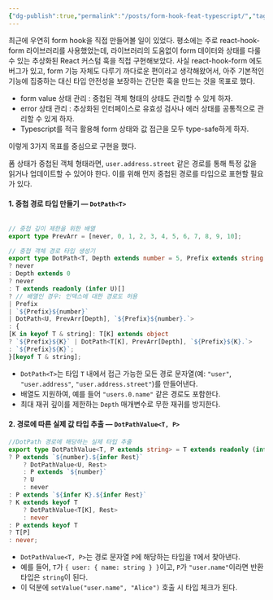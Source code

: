 ```yaml
---
{"dg-publish":true,"permalink":"/posts/form-hook-feat-typescript/","tags":["React","type-safe"],"created":"2025-05-25","updated":"2025-05-25T20:59:00"}
---
```


최근에 우연히 form hook을 직접 만들어볼 일이 있었다. 평소에는 주로 react-hook-form 라이브러리를 사용했었는데, 라이브러리의 도움없이 form 데이터와 상태를 다룰 수 있는 추상화된 React 커스텀 훅을 직접 구현해보았다. 사실 react-hook-form 에도 버그가 있고, form 기능 자체도 다루기 까다로운 편이라고 생각해왔어서, 아주 기본적인 기능에 집중하는 대신 타입 안전성을 보장하는 간단한 훅을 만드는 것을 목표로 했다.

- form value 상태 관리 : 중첩된 객체 형태의 상태도 관리할 수 있게 하자.
- error 상태 관리 : 추상화된 인터페이스로 유효성 검사나 에러 상태를 공통적으로 관리할 수 있게 하자.
- Typescript를 적극 활용해 form 상태와 값 접근을 모두 type-safe하게 하자.

이렇게 3가지 목표를 중심으로 구현을 했다.

폼 상태가 중첩된 객체 형태라면, `user.address.street` 같은 경로를 통해 특정 값을 읽거나 업데이트할 수 있어야 한다. 이를 위해 먼저 중첩된 경로를 타입으로 표현할 필요가 있다.

#### 1. 중첩 경로 타입 만들기 — `DotPath<T>`

```ts

// 중첩 깊이 제한을 위한 배열
export type PrevArr = [never, 0, 1, 2, 3, 4, 5, 6, 7, 8, 9, 10];

// 중첩 객체 경로 타입 생성기
export type DotPath<T, Depth extends number = 5, Prefix extends string = ""> = [Depth] extends [never]
? never
: Depth extends 0
? never
: T extends readonly (infer U)[]
? // 배열인 경우: 인덱스에 대한 경로도 허용
| Prefix
| `${Prefix}${number}`
| DotPath<U, PrevArr[Depth], `${Prefix}${number}.`>
: {
[K in keyof T & string]: T[K] extends object
? `${Prefix}${K}` | DotPath<T[K], PrevArr[Depth], `${Prefix}${K}.`>
: `${Prefix}${K}`;
}[keyof T & string];

```

- `DotPath<T>`는 타입 `T` 내에서 접근 가능한 모든 경로 문자열(예: `"user"`, `"user.address"`, `"user.address.street"`)를 만들어낸다.
- 배열도 지원하여, 예를 들어 `"users.0.name"` 같은 경로도 포함한다.
- 최대 재귀 깊이를 제한하는 `Depth` 매개변수로 무한 재귀를 방지한다.

#### 2. 경로에 따른 실제 값 타입 추출 — `DotPathValue<T, P>`

```ts
//DotPath 경로에 해당하는 실제 타입 추출
export type DotPathValue<T, P extends string> = T extends readonly (infer U)[]
? P extends `${number}.${infer Rest}`
	? DotPathValue<U, Rest>
	: P extends `${number}`
	? U
	: never
: P extends `${infer K}.${infer Rest}`
? K extends keyof T
	? DotPathValue<T[K], Rest>
	: never
: P extends keyof T
? T[P]
: never;
```

- `DotPathValue<T, P>`는 경로 문자열 `P`에 해당하는 타입을 `T`에서 찾아낸다.
- 예를 들어, `T`가 `{ user: { name: string } }`이고, `P`가 `"user.name"`이라면 반환 타입은 `string`이 된다.
- 이 덕분에 `setValue("user.name", "Alice")` 호출 시 타입 체크가 된다.